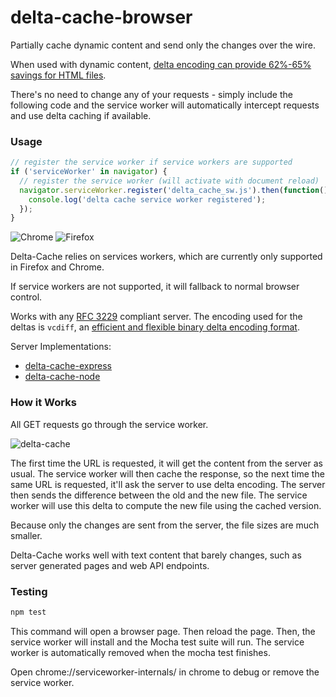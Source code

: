# delta-cache-browser

Partially cache dynamic content and send only the changes over the wire.

When used with dynamic content, [delta encoding can provide 62%-65% savings for HTML files](http://www.webreference.com/internet/software/servers/http/deltaencoding/intro/printversion.html).

There's no need to change any of your requests - simply include the following code and the service worker will automatically intercept requests and use delta caching if available.

### Usage
```javascript
// register the service worker if service workers are supported
if ('serviceWorker' in navigator) {
  // register the service worker (will activate with document reload)
  navigator.serviceWorker.register('delta_cache_sw.js').then(function() {
    console.log('delta cache service worker registered');
  });
}
```
![Chrome](https://cdnjs.cloudflare.com/ajax/libs/browser-logos/37.1.9/archive/chrome_12-48/chrome_12-48_48x48.png)
![Firefox](https://cdnjs.cloudflare.com/ajax/libs/browser-logos/37.1.9/archive/firefox_1.5-3/firefox_1.5-3_48x48.png)

Delta-Cache relies on services workers, which are currently only supported in Firefox and Chrome.

If service workers are not supported, it will fallback to normal browser control.

Works with any [RFC 3229](https://tools.ietf.org/html/rfc3229) compliant server. The encoding used for the deltas is `vcdiff`, an [efficient and flexible binary delta encoding format](https://tools.ietf.org/html/rfc3229).

Server Implementations:
* [delta-cache-express](https://github.com/wmsmacdonald/delta-cache-express)
* [delta-cache-node](https://github.com/wmsmacdonald/delta-cache-node)

### How it Works
All GET requests go through the service worker.

![delta-cache](https://cloud.githubusercontent.com/assets/9937668/19878794/f39831b4-9fba-11e6-8e2c-033c1bb46d01.png)

The first time the URL is requested, it will get the content from the server as usual. The service worker will then cache the response, so the next time the same URL is requested, it'll ask the server to use delta encoding. The server then sends the difference between the old and the new file. The service worker will use this delta to compute the new file using the cached version.

Because only the changes are sent from the server, the file sizes are much smaller.

Delta-Cache works well with text content that barely changes, such as server generated pages and web API endpoints.

### Testing
```bash
npm test
```
This command will open a browser page. Then reload the page. Then, the service worker will install and the Mocha test suite will run. The service worker is automatically removed when the mocha test finishes.

Open chrome://serviceworker-internals/ in chrome to debug or remove the service worker.
